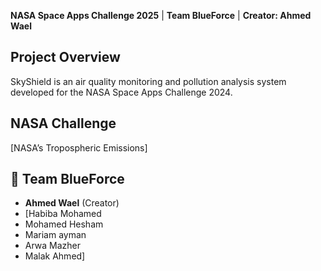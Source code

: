 **NASA Space Apps Challenge 2025** | **Team BlueForce** | **Creator: Ahmed Wael**

## Project Overview
SkyShield is an air quality monitoring and pollution analysis system developed for the NASA Space Apps Challenge 2024.

## NASA Challenge
[NASA’s Tropospheric Emissions]

## 👥 Team BlueForce
- **Ahmed Wael** (Creator)
- [Habiba Mohamed 
- Mohamed Hesham
- Mariam ayman
- Arwa Mazher
- Malak Ahmed]
